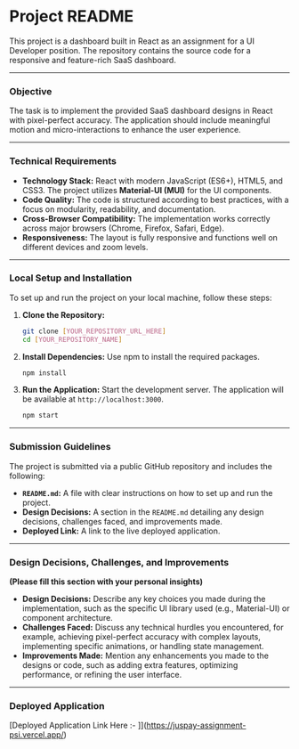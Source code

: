 # Project README

This project is a dashboard built in React as an assignment for a UI Developer position. The repository contains the source code for a responsive and feature-rich SaaS dashboard.

---

### Objective

The task is to implement the provided SaaS dashboard designs in React with pixel-perfect accuracy. The application should include meaningful motion and micro-interactions to enhance the user experience.

---

### Technical Requirements

- **Technology Stack:** React with modern JavaScript (ES6+), HTML5, and CSS3. The project utilizes **Material-UI (MUI)** for the UI components.
- **Code Quality:** The code is structured according to best practices, with a focus on modularity, readability, and documentation.
- **Cross-Browser Compatibility:** The implementation works correctly across major browsers (Chrome, Firefox, Safari, Edge).
- **Responsiveness:** The layout is fully responsive and functions well on different devices and zoom levels.

---

### Local Setup and Installation

To set up and run the project on your local machine, follow these steps:

1.  **Clone the Repository:**
    ```bash
    git clone [YOUR_REPOSITORY_URL_HERE]
    cd [YOUR_REPOSITORY_NAME]
    ```

2.  **Install Dependencies:**
    Use npm to install the required packages.
    ```bash
    npm install
    ```

3.  **Run the Application:**
    Start the development server. The application will be available at `http://localhost:3000`.
    ```bash
    npm start
    ```

---

### Submission Guidelines

The project is submitted via a public GitHub repository and includes the following:

- **`README.md`:** A file with clear instructions on how to set up and run the project.
- **Design Decisions:** A section in the `README.md` detailing any design decisions, challenges faced, and improvements made.
- **Deployed Link:** A link to the live deployed application.

---

### Design Decisions, Challenges, and Improvements

**(Please fill this section with your personal insights)**

- **Design Decisions:** Describe any key choices you made during the implementation, such as the specific UI library used (e.g., Material-UI) or component architecture.
- **Challenges Faced:** Discuss any technical hurdles you encountered, for example, achieving pixel-perfect accuracy with complex layouts, implementing specific animations, or handling state management.
- **Improvements Made:** Mention any enhancements you made to the designs or code, such as adding extra features, optimizing performance, or refining the user interface.

---

### Deployed Application

[Deployed Application Link Here :- ]](https://juspay-assignment-psi.vercel.app/)

